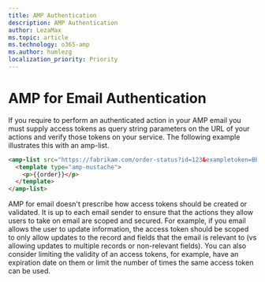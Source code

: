 ```yaml
---
title: AMP Authentication
description: AMP Authentication
author: LezaMax
ms.topic: article
ms.technology: o365-amp
ms.author: humlezg
localization_priority: Priority
---
```

# AMP for Email Authentication

If you require to perform an authenticated action in your AMP email you must supply access tokens as query string parameters on the URL of your actions and verify those tokens on your service.  The following example illustrates this with an amp-list. 

```html
<amp-list src="https://fabrikam.com/order-status?id=123&exampletoken=BB34X21F" height="200">
  <template type="amp-mustache">
    <p>{{order}}</p>
  </template>
</amp-list>
```

AMP for email doesn't prescribe how access tokens should be created or validated. It is up to each email sender to ensure that the actions they allow users to take on email are scoped and secured. For example, if you email allows the user to update information, the access token should be scoped to only allow updates to the record and fields that the email is relevant to (vs allowing updates to multiple records or non-relevant fields). You can also consider limiting the validity of an access tokens, for example, have an expiration date on them or limit the number of times the same access token can be used.

